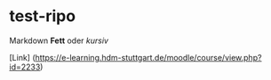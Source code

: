 # test-ripo

Markdown **Fett** oder *kursiv*

[Link] (https://e-learning.hdm-stuttgart.de/moodle/course/view.php?id=2233)

